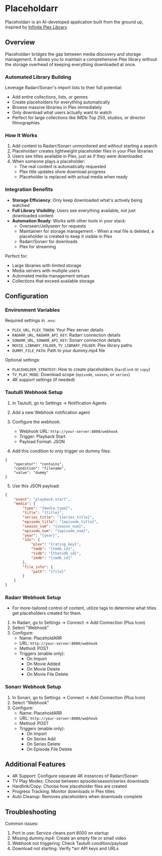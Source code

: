 # Placeholdarr

Placeholdarr is an AI-developed application built from the ground up, inspired by [Infinite Plex Library](https://github.com/arjanterheegde/infiniteplexlibrary). 

## Overview

Placeholdarr bridges the gap between media discovery and storage management. It allows you to maintain a comprehensive Plex library without the storage overhead of keeping everything downloaded at once.

### Automated Library Building

Leverage Radarr/Sonarr's import lists to their full potential:
- Add entire collections, lists, or genres
- Create placeholders for everything automatically
- Browse massive libraries in Plex immediately
- Only download what users actually want to watch
- Perfect for large collections like IMDb Top 250, studios, or director filmographies

### How It Works

1. Add content to Radarr/Sonarr unmonitored and without starting a search
2. Placeholdarr creates lightweight placeholder files in your Plex libraries
3. Users see titles available in Plex, just as if they were downloaded
4. When someone plays a placeholder:
   - The real content is automatically requested
   - Plex title updates show download progress
   - Placeholder is replaced with actual media when ready

### Integration Benefits

- **Storage Efficiency**: Only keep downloaded what's actively being watched
- **Full Library Visibility**: Users see everything available, not just downloaded content
- **Automation Ready**: Works with other tools in your stack:
  - Overseerr/Jellyseerr for requests
  - Maintainerr for storage management - When a real file is deleted, a placeholder is created to keep it visible in Plex
  - Radarr/Sonarr for downloads
  - Plex for streaming

Perfect for:
- Large libraries with limited storage
- Media servers with multiple users
- Automated media management setups
- Collections that exceed available storage

## Configuration

### Environment Variables

Required settings in `.env`:
- `PLEX_URL`, `PLEX_TOKEN`: Your Plex server details
- `RADARR_URL`, `RADARR_API_KEY`: Radarr connection details
- `SONARR_URL`, `SONARR_API_KEY`: Sonarr connection details
- `MOVIE_LIBRARY_FOLDER`, `TV_LIBRARY_FOLDER`: Plex library paths
- `DUMMY_FILE_PATH`: Path to your dummy.mp4 file

Optional settings:
- `PLACEHOLDER_STRATEGY`: How to create placeholders (`hardlink` or `copy`)
- `TV_PLAY_MODE`: Download scope (`episode`, `season`, or `series`)
- 4K support settings (if needed)

### Tautulli Webhook Setup

1. In Tautulli, go to Settings → Notification Agents
2. Add a new Webhook notification agent
3. Configure the webhook:
   - Webhook URL: `http://your-server:8000/webhook`
   - Trigger: Playback Start
   - Payload Format: JSON
   
4. Add this condition to only trigger on dummy files:
```
{
    "operator": "contains",
    "condition": "filename",
    "value": "dummy"
}
```

5. Use this JSON payload:
```json
{
    "event": "playback.start",
    "media": {
        "type": "{media_type}",
        "title": "{title}",
        "series_title": "{series_title}",
        "episode_title": "{episode_title}",
        "season_num": "{season_num}",
        "episode_num": "{episode_num}",
        "year": "{year}",
        "ids": {
            "plex": "{rating_key}",
            "tmdb": "{tmdb_id}",
            "tvdb": "{thetvdb_id}",
            "imdb": "{imdb_id}"
        },
        "file_info": {
            "path": "{file}"
        }
    }
}
```

### Radarr Webhook Setup
- For more-tailored control of content, utilize tags to determine what titles get placeholders created for them. 

1. In Radarr, go to Settings → Connect → Add Connection (Plus Icon)
2. Select "Webhook"
3. Configure:
   - Name: PlaceholdARR
   - URL: `http://your-server:8000/webhook`
   - Method: POST
   - Triggers (enable only):
     - On Import
     - On Movie Added
     - On Movie Delete
     - On Movie File Delete

### Sonarr Webhook Setup

1. In Sonarr, go to Settings → Connect → Add Connection (Plus Icon)
2. Select "Webhook"
3. Configure:
   - Name: PlaceholdARR
   - URL: `http://your-server:8000/webhook`
   - Method: POST
   - Triggers (enable only):
     - On Import
     - On Series Add
     - On Series Delete
     - On Episode File Delete

## Additional Features

- 4K Support: Configure separate 4K instances of Radarr/Sonarr
- TV Play Modes: Choose between episode/season/series downloads
- Hardlink/Copy: Choose how placeholder files are created
- Progress Tracking: Monitor downloads in Plex titles
- Auto Cleanup: Removes placeholders when downloads complete

## Troubleshooting

Common issues:
1. Port in use: Service cleans port 8000 on startup
2. Missing dummy.mp4: Create an empty file or small video
3. Webhook not triggering: Check Tautulli condition/payload
4. Download not starting: Verify *arr API keys and URLs
